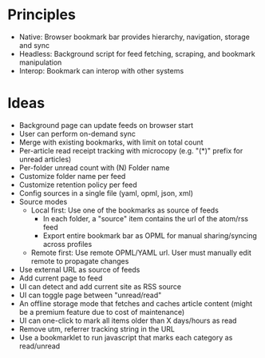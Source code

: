 # Principles

- Native: Browser bookmark bar provides hierarchy, navigation, storage and sync
- Headless: Background script for feed fetching, scraping, and bookmark manipulation
- Interop: Bookmark can interop with other systems

# Ideas

- Background page can update feeds on browser start
- User can perform on-demand sync
- Merge with existing bookmarks, with limit on total count
- Per-article read receipt tracking with microcopy (e.g. "(\*)" prefix for unread articles)
- Per-folder unread count with (N) Folder name
- Customize folder name per feed
- Customize retention policy per feed
- Config sources in a single file (yaml, opml, json, xml)
- Source modes
  - Local first: Use one of the bookmarks as source of feeds
    - In each folder, a "source" item contains the url of the atom/rss feed
    - Export entire bookmark bar as OPML for manual sharing/syncing across profiles
  - Remote first: Use remote OPML/YAML url. User must manually edit remote to propagate changes
- Use external URL as source of feeds
- Add current page to feed
- UI can detect and add current site as RSS source
- UI can toggle page between "unread/read"
- An offline storage mode that fetches and caches article content (might be a premium feature due to cost of maintenance)
- UI can one-click to mark all items older than X days/hours as read
- Remove utm, referrer tracking string in the URL
- Use a bookmarklet to run javascript that marks each category as read/unread
